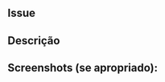 ## Issue #
<!-- o Pull Request é relacionado com alguma issue? -->

## Descrição
<!--- Descreva as alterações realizadas em detalhes  -->

## Screenshots (se apropriado):
<!--- Se hoverem alterações visuais, por favor, inclua uma captura de tela -->
<!--- Se não for apropriado, apague essa parte -->
